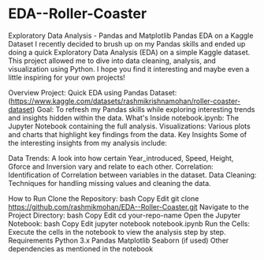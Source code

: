 # EDA--Roller-Coaster
Exploratory Data Analysis - Pandas and Matplotlib
Pandas EDA on a Kaggle Dataset
I recently decided to brush up on my Pandas skills and ended up doing a quick Exploratory Data Analysis (EDA) on a simple Kaggle dataset. This project allowed me to dive into data cleaning, analysis, and visualization using Python. I hope you find it interesting and maybe even a little inspiring for your own projects!

Overview
Project: Quick EDA using Pandas
Dataset: (https://www.kaggle.com/datasets/rashmikrishnamohan/roller-coaster-dataset)
Goal: To refresh my Pandas skills while exploring interesting trends and insights hidden within the data.
What's Inside
notebook.ipynb: The Jupyter Notebook containing the full analysis.
Visualizations: Various plots and charts that highlight key findings from the data.
Key Insights
Some of the interesting insights from my analysis include:

Data Trends: A look into how certain Year_introduced, Speed, Height, Gforce and Inversion vary and relate to each other.
Correlation: Identification of Correlation between variables in the dataset.
Data Cleaning: Techniques for handling missing values and cleaning the data.


How to Run
Clone the Repository:
bash
Copy
Edit
git clone https://github.com/rashmikmohan/EDA--Roller-Coaster.git
Navigate to the Project Directory:
bash
Copy
Edit
cd your-repo-name
Open the Jupyter Notebook:
bash
Copy
Edit
jupyter notebook notebook.ipynb
Run the Cells:
Execute the cells in the notebook to view the analysis step by step.
Requirements
Python 3.x
Pandas
Matplotlib
Seaborn (if used)
Other dependencies as mentioned in the notebook
